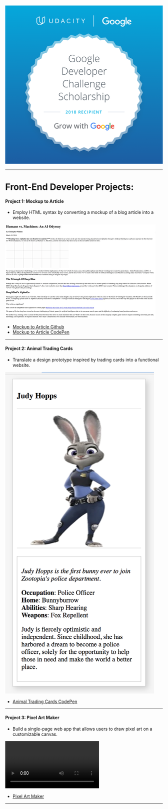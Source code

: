 ![screenshot](GrowWithGoogleDeveloperChallengeScholarship.png)

---

# Front-End Developer Projects:

#### Project 1: Mockup to Article
- Employ HTML syntax by converting a mockup of a blog article into a website.

![screenshot](Project-1.gif)

- [Mockup to Article Github](https://mohampton.github.io/MockupToArticle/)
- [Mockup to Article CodePen](https://codepen.io/MoHampton/pen/dJjXzq)
---

#### Project 2: Animal Trading Cards
- Translate a design prototype inspired by trading cards into a functional website.

![screenshot](Project-2.png)
- [Animal Trading Cards CodePen](https://codepen.io/MoHampton/full/NXOddo/)
---

#### Project 3: Pixel Art Maker
- Build a single-page web app that allows users to draw pixel art on a customizable canvas.

![screenshot](Project-3.mp4)
- [Pixel Art Maker](https://mohampton.github.io/Pixel-Art-Maker/)
---